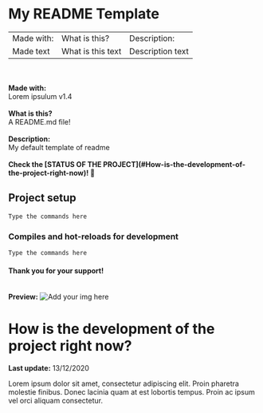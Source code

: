 # My README Template
<table style="border: none">
    <tr style="border: none; background-color: transparent;">
        <td>Made with:</td>
        <td>What is this?</td>
        <td>Description:</td>
    </tr>
    <tr style="border: none; background-color: transparent;">
        <td>Made text</td>
        <td>What is this text</td>
        <td>Description text</td>
    </tr>
</table>
<br/><br/>
<b>Made with:</b><br/>
Lorem ipsulum v1.4
<br/><br/>
<b>What is this?</b><br/>
A README.md file!
<br/><br/>
<b>Description:</b><br/>
My default template of readme
<br/><br/>
<b>Check the [STATUS OF THE PROJECT](#How-is-the-development-of-the-project-right-now)! &#128150;</b>

## Project setup
```
Type the commands here
```

### Compiles and hot-reloads for development
```
Type the commands here
```

#### Thank you for your support!
<br>
<b>Preview:</b>
<img src="overview.png" alt="Add your img here" />


# How is the development of the project right now?
<b>Last update:</b> 13/12/2020

Lorem ipsum dolor sit amet, consectetur adipiscing elit. Proin pharetra molestie finibus. Donec lacinia quam at est lobortis tempus. Proin ac ipsum vel orci aliquam consectetur.